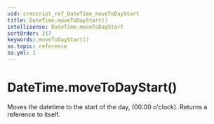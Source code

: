 ```yaml
---
uid: crmscript_ref_DateTime_moveToDayStart
title: DateTime.moveToDayStart()
intellisense: DateTime.moveToDayStart
sortOrder: 217
keywords: moveToDayStart()
so.topic: reference
so.yml: 1
---
```


# DateTime.moveToDayStart()

Moves the datetime to the start of the day, (00:00 o'clock). Returns a reference to itself.
